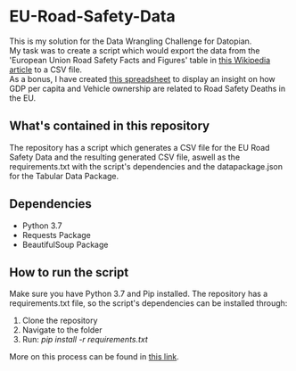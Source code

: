# EU-Road-Safety-Data
This is my solution for the Data Wrangling Challenge for Datopian. <br>
My task was to create a script which would export the data from the 'European Union Road Safety Facts and Figures' table in [this Wikipedia article](https://en.wikipedia.org/wiki/Road_safety_in_Europe) to a CSV file. <br>
As a bonus, I have created [this spreadsheet](https://docs.google.com/spreadsheets/d/1UVr9ZxVYsvoBv68kA2QY_b77CwTDXsxAXf1i4JSYZf0/edit?usp=sharing) to display an insight on how GDP per capita and Vehicle ownership are related to Road Safety Deaths in the EU.

## What's contained in this repository
The repository has a script which generates a CSV file for the EU Road Safety Data and the resulting generated CSV file, aswell as the requirements.txt with the script's dependencies and the datapackage.json for the Tabular Data Package.

## Dependencies
- Python 3.7
- Requests Package
- BeautifulSoup Package

## How to run the script
Make sure you have Python 3.7 and Pip installed. The repository has a requirements.txt file, so the script's dependencies can be installed through:
1. Clone the repository
2. Navigate to the folder
3. Run: *pip install -r requirements.txt*

More on this process can be found in [this link](https://note.nkmk.me/en/python-pip-install-requirements/).
